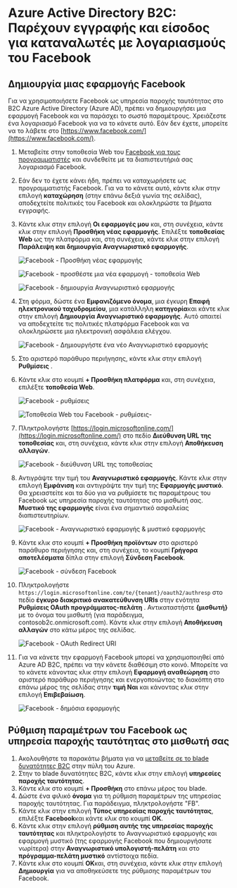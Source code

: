 <properties
    pageTitle="Azure Active Directory B2C: Ρύθμιση παραμέτρων Facebook | Microsoft Azure"
    description="Δώστε εγγραφής και είσοδος για καταναλωτές με λογαριασμούς του Facebook στις εφαρμογές σας που προστατεύονται με Azure Active Directory B2C."
    services="active-directory-b2c"
    documentationCenter=""
    authors="swkrish"
    manager="mbaldwin"
    editor="bryanla"/>

<tags
    ms.service="active-directory-b2c"
    ms.workload="identity"
    ms.tgt_pltfrm="na"
    ms.devlang="na"
    ms.topic="article"
    ms.date="07/24/2016"
    ms.author="swkrish"/>

# <a name="azure-active-directory-b2c-provide-sign-up-and-sign-in-to-consumers-with-facebook-accounts"></a>Azure Active Directory B2C: Παρέχουν εγγραφής και είσοδος για καταναλωτές με λογαριασμούς του Facebook

## <a name="create-a-facebook-application"></a>Δημιουργία μιας εφαρμογής Facebook

Για να χρησιμοποιήσετε Facebook ως υπηρεσία παροχής ταυτότητας στο B2C Azure Active Directory (Azure AD), πρέπει να δημιουργήσει μια εφαρμογή Facebook και να παράσχει το σωστό παραμέτρους. Χρειάζεστε ένα λογαριασμό Facebook για να το κάνετε αυτό. Εάν δεν έχετε, μπορείτε να το λάβετε στο [https://www.facebook.com/](https://www.facebook.com/).

1. Μεταβείτε στην τοποθεσία Web του [Facebook για τους προγραμματιστές](https://developers.facebook.com/) και συνδεθείτε με τα διαπιστευτήριά σας λογαριασμό Facebook.
2. Εάν δεν το έχετε κάνει ήδη, πρέπει να καταχωρήσετε ως προγραμματιστής Facebook. Για να το κάνετε αυτό, κάντε κλικ στην επιλογή **καταχώρηση** (στην επάνω δεξιά γωνία της σελίδας), αποδεχτείτε πολιτικές του Facebook και ολοκληρώστε τα βήματα εγγραφής.
3. Κάντε κλικ στην επιλογή **Οι εφαρμογές μου** και, στη συνέχεια, κάντε κλικ στην επιλογή **Προσθήκη νέας εφαρμογής**. Επιλέξτε **τοποθεσίας Web** ως την πλατφόρμα και, στη συνέχεια, κάντε κλικ στην επιλογή **Παράλειψη και δημιουργία Αναγνωριστικό εφαρμογής**.

    ![Facebook - Προσθήκη νέας εφαρμογής](./media/active-directory-b2c-setup-fb-app/fb-add-new-app.png)

    ![Facebook - προσθέστε μια νέα εφαρμογή - τοποθεσία Web](./media/active-directory-b2c-setup-fb-app/fb-add-new-app-website.png)

    ![Facebook - δημιουργία Αναγνωριστικό εφαρμογής](./media/active-directory-b2c-setup-fb-app/fb-new-app-skip.png)

4. Στη φόρμα, δώστε ένα **Εμφανιζόμενο όνομα**, μια έγκυρη **Επαφή ηλεκτρονικού ταχυδρομείου**, μια κατάλληλη **κατηγορία**και κάντε κλικ στην επιλογή **Δημιουργία Αναγνωριστικό εφαρμογής**. Αυτό απαιτεί να αποδεχτείτε τις πολιτικές πλατφόρμα Facebook και να ολοκληρώσετε μια ηλεκτρονική ασφάλεια ελέγχου.

    ![Facebook - Δημιουργήστε ένα νέο Αναγνωριστικό εφαρμογής](./media/active-directory-b2c-setup-fb-app/fb-create-app-id.png)

5. Στο αριστερό παράθυρο περιήγησης, κάντε κλικ στην επιλογή **Ρυθμίσεις** .
6. Κάντε κλικ στο κουμπί **+ Προσθήκη πλατφόρμα** και, στη συνέχεια, επιλέξτε **τοποθεσία Web**.

    ![Facebook - ρυθμίσεις](./media/active-directory-b2c-setup-fb-app/fb-settings.png)

    ![Τοποθεσία Web του Facebook - ρυθμίσεις-](./media/active-directory-b2c-setup-fb-app/fb-website.png)

7. Πληκτρολογήστε [https://login.microsoftonline.com/](https://login.microsoftonline.com/) στο πεδίο **Διεύθυνση URL της τοποθεσίας** και, στη συνέχεια, κάντε κλικ στην επιλογή **Αποθήκευση αλλαγών**.

    ![Facebook - διεύθυνση URL της τοποθεσίας](./media/active-directory-b2c-setup-fb-app/fb-site-url.png)

8. Αντιγράψτε την τιμή του **Αναγνωριστικό εφαρμογής**. Κάντε κλικ στην επιλογή **Εμφάνιση** και αντιγράψτε την τιμή της **Εφαρμογής μυστικό**. Θα χρειαστείτε και τα δύο για να ρυθμίσετε τις παραμέτρους του Facebook ως υπηρεσία παροχής ταυτότητας στο μισθωτή σας. **Μυστικό της εφαρμογής** είναι ένα σημαντικό ασφαλείας διαπιστευτηρίων.

    ![Facebook - Αναγνωριστικό εφαρμογής & μυστικό εφαρμογής](./media/active-directory-b2c-setup-fb-app/fb-app-id-app-secret.png)

9. Κάντε κλικ στο κουμπί **+ Προσθήκη προϊόντων** στο αριστερό παράθυρο περιήγησης και, στη συνέχεια, το κουμπί **Γρήγορα αποτελέσματα** δίπλα στην επιλογή **Σύνδεση Facebook**.

    ![Facebook - σύνδεση Facebook](./media/active-directory-b2c-setup-fb-app/fb-login.png)

10. Πληκτρολογήστε `https://login.microsoftonline.com/te/{tenant}/oauth2/authresp` στο πεδίο **έγκυρο διακριτικό ανακατεύθυνση URIs** στην ενότητα **Ρυθμίσεις OAuth προγράμματος-πελάτη** . Αντικαταστήστε **{μισθωτή}** με το όνομα του μισθωτή (για παράδειγμα, contosob2c.onmicrosoft.com). Κάντε κλικ στην επιλογή **Αποθήκευση αλλαγών** στο κάτω μέρος της σελίδας.

    ![Facebook - OAuth Redirect URI](./media/active-directory-b2c-setup-fb-app/fb-oauth-redirect-uri.png)

11. Για να κάνετε την εφαρμογή Facebook μπορεί να χρησιμοποιηθεί από Azure AD B2C, πρέπει να την κάνετε διαθέσιμη στο κοινό. Μπορείτε να το κάνετε κάνοντας κλικ στην επιλογή **Εφαρμογή αναθεώρηση** στο αριστερό παράθυρο περιήγησης και ενεργοποιώντας το διακόπτη στο επάνω μέρος της σελίδας στην **τιμή Ναι** και κάνοντας κλικ στην επιλογή **Επιβεβαίωση**.

    ![Facebook - δημόσια εφαρμογής](./media/active-directory-b2c-setup-fb-app/fb-app-public.png)

## <a name="configure-facebook-as-an-identity-provider-in-your-tenant"></a>Ρύθμιση παραμέτρων του Facebook ως υπηρεσία παροχής ταυτότητας στο μισθωτή σας

1. Ακολουθήστε τα παρακάτω βήματα για να [μεταβείτε σε το blade δυνατότητες B2C](active-directory-b2c-app-registration.md#navigate-to-the-b2c-features-blade) στην πύλη του Azure.
2. Στην το blade δυνατότητες B2C, κάντε κλικ στην επιλογή **υπηρεσίες παροχής ταυτότητας**.
3. Κάντε κλικ στο κουμπί **+ Προσθήκη** στο επάνω μέρος του blade.
4. Δώστε ένα φιλικό **όνομα** για τη ρύθμιση παραμέτρων της υπηρεσίας παροχής ταυτότητας. Για παράδειγμα, πληκτρολογήστε "FB".
5. Κάντε κλικ στην επιλογή **Τύπος υπηρεσίας παροχής ταυτότητας**, επιλέξτε **Facebook**και κάντε κλικ στο κουμπί **OK**.
6. Κάντε κλικ στην επιλογή **ρύθμιση αυτής της υπηρεσίας παροχής ταυτότητας** και πληκτρολογήστε το Αναγνωριστικό εφαρμογής και εφαρμογή μυστικό (της εφαρμογής Facebook που δημιουργήσατε νωρίτερα) στην **Αναγνωριστικό υπολογιστή-πελάτη** και στο **πρόγραμμα-πελάτη μυστικό** αντίστοιχα πεδία.
7. Κάντε κλικ στο κουμπί **OK**και, στη συνέχεια, κάντε κλικ στην επιλογή **Δημιουργία** για να αποθηκεύσετε της ρύθμισης παραμέτρων του Facebook.
